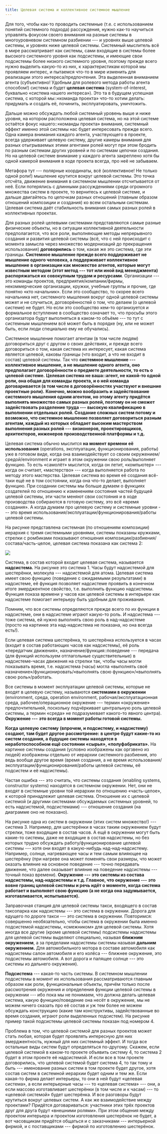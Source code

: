 ```yaml
---
title: Целевая система и коллективное системное мышление
---
```


Для того, чтобы как-то проводить системные (т.е. с использованием
понятий системного подхода) рассуждения, нужно как-то научиться
управлять фокусом своего внимания на разные системы в многоуровневом
системном разбиении --- и уровнях выше целевой системы, и уровнях ниже
целевой системы. Системный мыслитель всё в мире рассматривает как
системы, сами входящие в системы более высокого системного уровня как
подсистемы, и имеющие свои подсистемы более низкого системного уровня,
поэтому прежде всего нужно выделить какую-то из них, к характеристикам
которой мы проявляем интерес, и пытаемся что-то в мире изменить для
реализации этого интереса/предпочтения. Эта выделенная вниманием агента
(субъективно! Удобным для ролевого метода работы агента способом!)
система и будет **целевая система** (system-of-interest, буквально
«система нашего интереса»). Это та в будущем успешная система, с которой
мы::«команда проекта» что-то хотим делать: придумать и создать её,
починить, эксплуатировать, уничтожить.

Дальше можно обсуждать любой системный уровень выше и ниже уровня, на
котором расположена целевая система, но на этой системе остаётся фокус
нашего::«команды проекта» внимания, системный эффект именно этой системы
нас будет интересовать прежде всего. Одна камера внимания каждого
агента, участвующего в проекте, всегда удерживает целевую систему,
другие камеры внимания для разных отыгрываемых этими агентами ролей
могут при этом бродить по разным системам других уровней и по системам
цепочки создания. Но на целевой системе внимание у каждого агента
закреплено хотя бы одной камерой внимания в ходе проекта всегда, про неё
не забываем.

Метафора тут --- полярные координаты, всё (коллективное! Не только одной
роли!) мышление крутится вокруг целевой системы. Это точка отсчёта,
движение внимания в системном мышлении отсчитывается от неё. Если
потерялись с длинными рассуждениями среди огромного множества систем в
проекте, то вернитесь к целевой системе, и дальше двигайтесь по цепочкам
разных отношений (главным образом отношений композиции и создания) ко
всем остальным системам. Целевая система даёт стабильность внимания
самых разных ролей в коллективных проектах.

Для разных ролей целевыми системами представляются самые разные
физические объекты, но в ситуации коллективной деятельности
предполагается, что все роли, выполняющие методы непрерывного создания и
развития целевой системы (всё, что с ней происходит с момента замысла
через множество модернизаций до прекращения использования)
**договорились** о том, какая же это система, где эти границы.
**Системное мышление прежде всего поддерживает не мышление одного
человека, а поддерживает коллективное мышление** **в организации как
множестве агентов, которые могут** **известным** **методом** **(этот
метод ---** **тот или иной вид** **менеджмента)** **распоряжаться их
совокупным трудом и ресурсами**. Организации --- это команды проектов,
предприятия/компании/фирмы, некоммерческие организации, кружки, учебные
группы и прочие, где понятно «кто начальник». Если это сообщество, то
скорее всего начальника нет, системного мышления вокруг одной целевой
системы может и не случиться, договорённостей о том, что делаем (о
целевой системе) не будет. Но если это сообщество кем-то организуется и
формальное вступление в сообщество означает то, что просьбы этого
организатора будут выполняться в каком-то объёме --- то тут с системным
мышлением всё может быть в порядке (ну, или не может быть, если люди
специально ему не обучались).

Системное мышление помогает агентам (в том числе людям) договориться
друг с другом о своих действиях, и прежде всего договориться о том,
какая система их интересует, какая система является целевой, каковы
границы (что входит, а что не входит в состав) целевой системы. Так что
**системное мышление ---** **коллективное мышление, а не мышление
одного** **агента, оно предполагает договорённости о предмете
деятельности, то есть о целевой системе.** **Целевая система не
ваша::агент, не какой-то одной роли, она общая для команды** **проекта,
и о ней команда договаривается (в том числе в договорённостях участвуют
и внешние проектные роли).** **Конечно, можно вообразить и
задействование системного мышления одним агентом, но этому агенту
придётся выполнять множество самых разных ролей, поэтому он не сможет
задействовать разделение труда ---** **высокую квалификацию в выполнении
отдельных ролей. Создание сложных систем потому и возможно, что
системное мышление позволяет договориться разным агентам, каждый из
которых обладает высоким мастерством выполнения разных ролей ---**
**визионеров, проектировщиков, архитекторов, инженеров производственной
платформы и т.д.**

Целевая система обычно мыслится **на момент** **времени** **её
использования** (operations, эксплуатации, функционирования, работы) уже
в готовом виде, когда она взаимодействует со своим
окружением/средой/environment и играет в этом окружении свою
роль/выполняет функцию. То есть «самолёт» мыслится, когда он летит,
«компьютер» --- когда он считает, «мастерство» --- когда выполняется
работа по методу этого мастерства. Целевая система во время её создания
всё-таки ещё не в том состоянии, когда она что-то делает, выполняет
функцию. При создании системы мы больше думаем о функциях создателей по
отношению к изменениям состояния частей будущей целевой системы, эти
части меняют свои состояния и в ходе производства собираются в готовую
систему, это всё «время создания». А когда думаем про целевую систему и
системные уровни --- это время
использования/эксплуатации/функционирования/работы целевой системы.

На рисунке представлена системная (по отношениям композиции) иерархия с
тремя системными уровнями, системы показаны кружками, стрелки с
ромбиками показывают отношения композиции/разбиения/состава/часть-целое,
целевая система показана как система 2:


![](06-targeted-system-and-collective-systems-thinking-32.png)


Система, в состав которой входит целевая система, называется
**надсистема.** На рисунке это система 1. Часы будут надсистемой для
шестерёнки, молекула --- надсистемой для атома. Целевая система имеет
свою функцию (поведение с ожидаемыми результатами) в надсистеме, её
функция позволяет надсистеме проявить в конечном итоге эмерджентное
свойство, т.е. выполнить функцию надсистемы. Функция показа времени у
часов как целевой системы в интерьере как надсистеме помогает интерьеру
быть удобным для проживания.

Помним, что все системы определяются прежде всего по их функции в
надсистеме, они в надсистеме играют какую-то роль. И надсистема --- тоже
система, ей нужно выполнять свою роль в над-надсистеме (просто на
картинке эта над-надсистема не показана, но она всегда есть!).

Если целевая система шестерёнка, то шестерёнка используется в часах
(входит в состав работающих часов как надсистемы), её роль «передатчик
движения», назначение/функция::поведение --- передача (для функций
используем отглагольные существительные) в надсистеме-часах движения на
стрелки так, чтобы часы могли показывать время, т.е. надсистема (часы)
могла «выполнять своё назначение»/функционировать/«выполнять свою
функцию»/«выполнять свою роль»/работать.

Все системы в момент эксплуатации целевой системы, которые не входят в
целевую систему, называются **системами в окружении** (environment,
среда, operation environment, рабочая/эксплуатационная среда,
рабочее/операционное окружение --- термин «окружение» предпочтительней,
поскольку подчёркивает центральную роль целевой системы, а термин
«среда» не подразумевает какого-то явного центра). **Окружение ---**
**это всегда в момент работы готовой системы.**

**Когда** **целевую** **систему** **(впрочем, и подсистему, и
надсистему)** **создают, там будет другое** **рассмотрение:** **в центре
будут какие-то из систем создания, а будущие системы** **находятся** **в
неработоспособном ещё состоянии «сырья», «полуфабриката».** На картинке
системы создания (условно изображены как оргзвено из людей) изображены
отдельно от иерархии системного разбиения, это ведь вообще другое время
(время создания, а не время
использования/эксплуатации/функционирования/работы целевой системы, её
подсистем и её надсистемы).

Частая ошибка --- это считать, что системы создания (enabling systems,
constructor systems) находятся в системном окружении. Нет, они не входят
в системные уровни той иерархии по отношению «часть-целое», к которой
принадлежит целевая система. Отношение их с целевой системой (и другими
системами обсуждаемых системных уровней, то есть надсистемой,
подсистемами) --- отношение создания (на диаграмме оно не показано).

На рисунке одна из систем в окружении (этих систем множество!) ---
система 3. Например, для шестерёнки в часах таким окружением будут
стрелки, тоже входящие в состав часов. А ещё в окружении могут быть
какие-то системы, даже не входящие в состав надсистемы, но без которых
трудно обсуждать работу/функционирование целевой системы --- хотя они
входят в какую-нибудь над-над-надсистему. Например, солнце, нагревающее
часы и тем самым влияющее на шестерёнку (при нагреве она может поменять
свои размеры, что может оказать влияние на основное поведение --- точно
передавать движение, что далее оказывает влияние на поведение
надсистемы --- точный показ времени). **Окружение ---** **это системы из
состава надсистемы, над-надсистемы и т.д. Главное, что окружение ---**
**это вовне границ целевой системы и речь идёт о моменте, когда система
работает и выполняет свою функцию (а не когда она задумывается,
изготавливается, испытывается).**

Заправочная станция для целевой системы такси, входящего в состав
таксопарка как надсистемы --- это система в окружении. Дорога для
едущего по дороге такси --- это система в окружении. Повторимся:
совершенно необязательно, чтобы система в окружении была именно
подсистемой надсистемы, «смежником» для целевой системы. Хотя иногда все
другие (кроме целевой системы) подсистемы надсистемы для целевой системы
выделяют специально, называя **ближним окружением**, а за пределами
надсистемы системы называя **дальним окружением.** Для автомобильного
мотора в составе автомобиля как надсистемы салон автомобиля и его
колёса --- ближнее окружение, это подсистемы автомобиля. А вот дорога и
палящее солнце --- это системы из дальнего окружения).

**Подсистема** --- какая-то часть системы. В системном мышлении
подсистемы в момент их использования рассматриваются главным образом как
роли, функциональные объекты, причём только после рассмотрения окружения
и определения функции целевой системы в окружении --- ибо пока мы не
понимаем, что должна делать целевая система, какую функцию/поведение она
несёт в окружение, мы не можем ничего сказать про её состав и уж тем
более не можем обсуждать конструкцию (какие там конструктивы,
задействованные во время создания, играют роли выделенных подсистем). На
рисунке пример такой подсистемы целевой системы показан под номером 4.

Проблема в том, что целевой системой для разных проектов может стать
любая, которая будет проявлять интересную для них эмерджентность, нужный
для них системный эффект. И тогда все остальные виды систем будут
определяться по-другому. Скажем, если целевой системой в каком-то
проекте объявить систему 4, то система 2 будет в этом проекте её
надсистемой. И если все в том проекте договорились, что целевой системой
будет система 4, то так тому и быть --- именование разных систем в том
проекте будет другое, хотя состав систем в системной иерархии будет
одним и тем же. Если какая-то фирма делает интерьеры, то они в ней будут
«целевая система», а если интерьерные часы --- то «целевая система» ---
они, а если массово изготавливает шестерёнки (в том числе и к часам) ---
то «целевой системой» будет шестерёнка. И все разговоры будут крутиться
вокруг целевых систем. А как же взаимодействие между проектами? Придётся
договариваться: участники этих трёх проектов друг для друга будут
«внешними ролями». При этом общения между проектом интерьера и проектом
изготовления шестерёнок не будет, а вот часовщикам придётся общаться и с
заказчиками --- интерьерной фирмой, и с поставщиками --- фирмой по
изготовлению шестерёнок.
